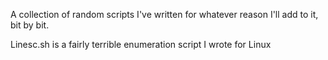 A collection of random scripts I've written for whatever reason
I'll add to it, bit by bit.

Linesc.sh is a fairly terrible enumeration script I wrote for Linux
